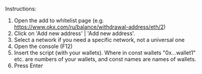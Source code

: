 Instructions:
1. Open the add to whitelist page (e.g. https://www.okx.com/ru/balance/withdrawal-address/eth/2)
2. Click on 'Add new address' | 'Add new address'.
3. Select a network if you need a specific network, not a universal one
4. Open the console (F12)
5. Insert the script (with your wallets).
Where in const wallets "0x...wallet1" etc. are numbers of your wallets, and const names are names of wallets.
6. Press Enter
